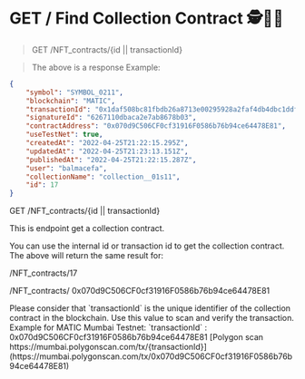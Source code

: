 # GET / Find Collection Contract 🕵🏦🏪

> GET /NFT_contracts/{id || transactionId}

> The above is a response Example:


```json
{
    "symbol": "SYMBOL_0211",
    "blockchain": "MATIC",
    "transactionId": "0x1daf508bc81fbdb26a8713e00295928a2faf4db4dbc1ddff8e0aebea701ad676",
    "signatureId": "6267110dbaca2e7ab8678b03",
    "contractAddress": "0x070d9C506CF0cf31916F0586b76b94ce64478E81",
    "useTestNet": true,
    "createdAt": "2022-04-25T21:22:15.295Z",
    "updatedAt": "2022-04-25T21:23:13.151Z",
    "publishedAt": "2022-04-25T21:22:15.287Z",
    "user": "balmacefa",
    "collectionName": "collection__01s11",
    "id": 17
}
```
<aside class="notice">
GET /NFT_contracts/{id || transactionId}
</aside>

This is endpoint get a collection contract.

You can use the internal id or transaction id to get the collection contract.
The above will return the same result for:

/NFT_contracts/17

/NFT_contracts/ 0x070d9C506CF0cf31916F0586b76b94ce64478E81

<aside class="warning">
Please consider that `transactionId` is the unique identifier of the collection contract in the blockchain.
Use this value to scan and verify the transaction.
</aside>
Example for MATIC Mumbai Testnet:
`transactionId` : 0x070d9C506CF0cf31916F0586b76b94ce64478E81
[Polygon scan https://mumbai.polygonscan.com/tx/{transactionId}](https://mumbai.polygonscan.com/tx/0x070d9C506CF0cf31916F0586b76b94ce64478E81)





